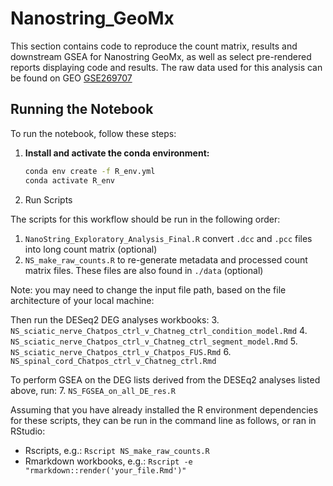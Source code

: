 # Nanostring_GeoMx

This section contains code to reproduce the count matrix, results and downstream GSEA for Nanostring GeoMx, as well as select pre-rendered reports displaying code and results. The raw data used for this analysis can be found on GEO [GSE269707](https://www.ncbi.nlm.nih.gov/geo/query/acc.cgi?acc=GSE269707)

## Running the Notebook

To run the notebook, follow these steps:

1. **Install and activate the conda environment:**

   ```bash
   conda env create -f R_env.yml
   conda activate R_env
   ```
2. Run Scripts 

The scripts for this workflow should be run in the following order:
1. `NanoString_Exploratory_Analysis_Final.R` convert `.dcc` and `.pcc` files into long count matrix (optional)
2. `NS_make_raw_counts.R` to re-generate metadata and processed count matrix files. These files are also found in `./data` (optional)

Note: you may need to change the input file path, based on the file architecture of your local machine:

Then run the DESeq2 DEG analyses workbooks:
3. `NS_sciatic_nerve_Chatpos_ctrl_v_Chatneg_ctrl_condition_model.Rmd`
4. `NS_sciatic_nerve_Chatpos_ctrl_v_Chatneg_ctrl_segment_model.Rmd`
5. `NS_sciatic_nerve_Chatpos_ctrl_v_Chatpos_FUS.Rmd`
6. `NS_spinal_cord_Chatpos_ctrl_v_Chatneg_ctrl.Rmd`

To perform GSEA on the DEG lists derived from the DESEq2 analyses listed above, run:
7. `NS_FGSEA_on_all_DE_res.R`

Assuming that you have already installed the R environment dependencies for these scripts,
they can be run in the command line as follows, or ran in RStudio:
- Rscripts, e.g.: `Rscript NS_make_raw_counts.R`
- Rmarkdown workbooks, e.g.: `Rscript -e "rmarkdown::render('your_file.Rmd')"`
